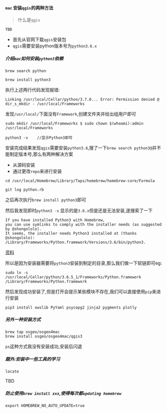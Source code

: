 #### `mac` 安装`qgis`的两种方法


> 什么是`qgis`

`TBD`





* 首先从官网下载`qgis`安装包
* `qgis`需要安装python版本号为`python3.6.x`



##### 介绍`mac`如何安装`python3`依赖

```
brew search python

brew install python3
```


执行上述两行代码发现报错:
```
Linking /usr/local/Cellar/python/3.7.0... Error: Permission denied @ dir_s_mkdir - /usr/local/Frameworks
```

发现`/usr/local/`下面没有`Framework`,创建文件夹并给出组用户即可
```
sudo mkdir /usr/local/Frameworks $ sudo chown $(whoami):admin /usr/local/Frameworks
```


```
python3 -v    //显示Python3即可
```


安装完成结果发现`qgis`需要安装`python3.6`,搜了一下`brew search python3@`并不能制定版本号,那么有两种解决方案

* 从源码安装
* 通过更改`repo`来进行安装

```
cd /usr/local/Homebrew/Library/Taps/homebrew/homebrew-core/Formula

git log python.rb

```

之后再次执行`brew install python3`即可


然后我发现即时`python3 -v` 显示的是`3.6.x`但是还是无法安装,遂搜索了一下
```$xslt
If you have installed Python3 with Homebrew, 
you can use symlinks to comply with the installer needs (as suggested by @shongololo).
It seems, the installer needs Python3 installed at (thanks @shongololo): /Library/Frameworks/Python.framework/Versions/3.6/bin/python3.
```

[资料](https://gis.stackexchange.com/questions/274381/installing-qgis3-on-mac)

所以是因为安装器需要将`python3`安装到制定的目录,那么我们做一下软链即可eg:

```
sudo ln -s /usr/local/Cellar/python/3.6.5_1/Frameworks/Python.framework /Library/Frameworks/Python.framework

```

然后发现成功安装了,但是打开会提示某些模块不存在,我们可以直接使用`pip`来进行安装

```
pip3 install owslib PyYaml psycopg2 jinja2 pygments plotly
```




##### 另外一种安装方式

```
brew tap osgeo/osgeo4mac
brew install osgeo/osgeo4mac/qgis3
```

`ps`这种方式我没有安装成功,安装后闪退

##### 题外:安装中一些工具的学习

`locate`

TBD


##### 防止使用`brew install xxx`,使得每次都`updating homebrew`

```
export HOMEBREW_NO_AUTO_UPDATE=true
```

